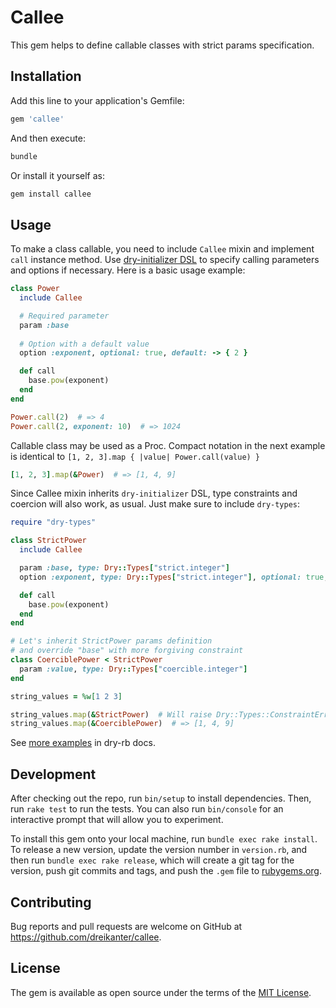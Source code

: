 # Callee

This gem helps to define callable classes with strict params specification.

## Installation

Add this line to your application's Gemfile:

```ruby
gem 'callee'
```

And then execute:

```sh
bundle
```

Or install it yourself as:

```sh
gem install callee
```

## Usage

To make a class callable, you need to include `Callee` mixin and implement `call` instance method. Use [dry-initializer DSL](https://dry-rb.org/gems/dry-initializer/3.0/) to specify calling parameters and options if necessary. Here is a basic usage example:

``` ruby
class Power
  include Callee

  # Required parameter
  param :base
  
  # Option with a default value
  option :exponent, optional: true, default: -> { 2 }

  def call
    base.pow(exponent)
  end
end

Power.call(2)  # => 4
Power.call(2, exponent: 10)  # => 1024
```

Callable class may be used as a Proc. Compact notation in the next example is identical to `[1, 2, 3].map { |value| Power.call(value) }`

``` ruby
[1, 2, 3].map(&Power)  # => [1, 4, 9]
```

Since Callee mixin inherits `dry-initializer` DSL, type constraints and coercion will also work, as usual. Just make sure to include `dry-types`:

``` ruby
require "dry-types"

class StrictPower
  include Callee

  param :base, type: Dry::Types["strict.integer"]
  option :exponent, type: Dry::Types["strict.integer"], optional: true, default: -> { 2 }

  def call
    base.pow(exponent)
  end
end

# Let's inherit StrictPower params definition
# and override "base" with more forgiving constraint
class CoerciblePower < StrictPower
  param :value, type: Dry::Types["coercible.integer"]
end

string_values = %w[1 2 3]

string_values.map(&StrictPower)  # Will raise Dry::Types::ConstraintError
string_values.map(&CoerciblePower)  # => [1, 4, 9]
```

See [more examples](https://dry-rb.org/gems/dry-initializer/type-constraints/) in dry-rb docs.

## Development

After checking out the repo, run `bin/setup` to install dependencies. Then, run `rake test` to run the tests. You can also run `bin/console` for an interactive prompt that will allow you to experiment.

To install this gem onto your local machine, run `bundle exec rake install`. To release a new version, update the version number in `version.rb`, and then run `bundle exec rake release`, which will create a git tag for the version, push git commits and tags, and push the `.gem` file to [rubygems.org](https://rubygems.org).

## Contributing

Bug reports and pull requests are welcome on GitHub at https://github.com/dreikanter/callee.

## License

The gem is available as open source under the terms of the [MIT License](https://opensource.org/licenses/MIT).

